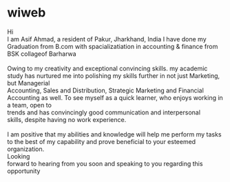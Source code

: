 # wiweb
Hi<br>
I am Asif Ahmad, a resident of Pakur, Jharkhand, India I have done my Graduation from B.com with spacializatiation in accounting & finance from BSK collageof Barharwa
<br>
<br>
Owing to my creativity and exceptional convincing skills. my academic study has nurtured me into polishing my skills further in not just Marketing, but Managerial <br>Accounting, Sales and Distribution, Strategic Marketing and Financial Accounting as well. To see myself as a quick learner, who enjoys working in a team, open to <br>trends and has convincingly good communication and interpersonal
<br>skills, despite having no work experience.
<br>
<br>I am positive that my abilities and knowledge will help me perform my tasks to the best of my capability and prove beneficial to your esteemed organization. <br>Looking
<br>forward to hearing from you soon and speaking to you regarding this opportunity
